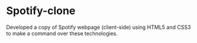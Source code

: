 # Spotify-clone
Developed a copy of Spotify webpage (client-side) using HTML5 and CSS3 to make a command over these technologies.
